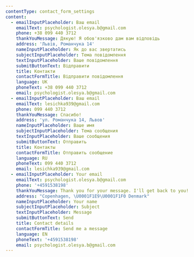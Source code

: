 ```yaml
---
contentType: contact_form_settings
content:
  - emailInputPlaceholder: Ваш email
    emailText: psychologist.olesya.b@gmail.com
    phone: +38 099 440 3712
    thankYouMessage: Дякую! Я обов'язково дам вам відповідь
    address: 'Львів, Романчука 14'
    nameInputPlaceholder: Як до вас звертатись
    subjectInputPlaceholder: Тема повідомлення
    textInputPlaceholder: Ваше повідомлення
    submitButtonText: Відправити
    title: Контакти
    contactFormTitle: Відправити повідомлення
    language: UK
    phoneText: +38 099 440 3712
    email: psychologist.olesya.b@gmail.com
  - emailInputPlaceholder: Ваш email
    emailText: lesichka939@gmail.com
    phone: 099 440 3712
    thankYouMessage: Спасибо!
    address: 'ул. Романчука 14, Львов'
    nameInputPlaceholder: Ваше имя
    subjectInputPlaceholder: Тема сообщения
    textInputPlaceholder: Ваше сообщения
    submitButtonText: Отправить
    title: Контакты
    contactFormTitle: Отправить сообщение
    language: RU
    phoneText: 099 440 3712
    email: lesichka939@gmail.com
  - emailInputPlaceholder: Your email
    emailText: psychologist.olesya.b@gmail.com
    phone: '+4591538198'
    thankYouMessage: Thank you for your message. I'll get back to you!
    address: "Copenhagen, \U0001F1E9\U0001F1F0 Denmark"
    nameInputPlaceholder: Your name
    subjectInputPlaceholder: Subject
    textInputPlaceholder: Message
    submitButtonText: Send
    title: Contact details
    contactFormTitle: Send me a message
    language: EN
    phoneText: '+4591538198'
    email: psychologist.olesya.b@gmail.com
---
```


